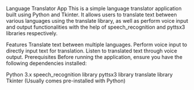 Language Translator App
This is a simple language translator application built using Python and Tkinter. It allows users to translate text between various languages using the translate library, as well as perform voice input and output functionalities with the help of speech_recognition and pyttsx3 libraries respectively.

Features
Translate text between multiple languages.
Perform voice input to directly input text for translation.
Listen to translated text through voice output.
Prerequisites
Before running the application, ensure you have the following dependencies installed:

Python 3.x
speech_recognition library
pyttsx3 library
translate library
Tkinter (Usually comes pre-installed with Python)
